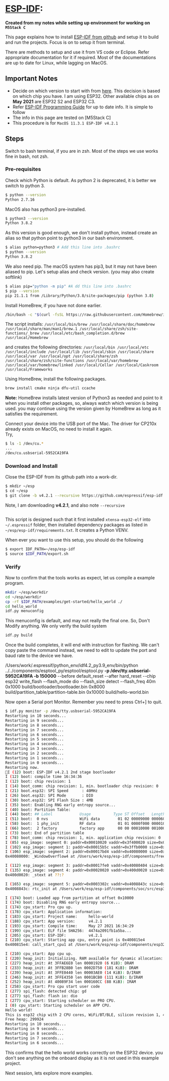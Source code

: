 # [ESP-IDF](https://www.espressif.com/en/products/sdks/esp-idf):


**Created from my notes while setting up environment for working on `M5Stack C`**

This page explains how to install [ESP-IDF from github][1] and setup it to build
and run the projects. Focus is on to setup it from terminal.

There are methods to setup and use it from VS code or Eclipse. Refer
appropriate documentation for it if required.
Most of the documentations are up to date for Linux, while lagging on MacOS.

## Important Notes

* Decide on which version to start with from [here][2]. This decision is based
on which chip you have. I am using ESP32. Other available chips as
on **May 2021** are ESP32 S2 and ESP32 C3.
* Refer [ESP-IDF Programming Guide][3] for up to date info. It is simple to
  follow
* The info in this page are tested on [M5Stack C]
* This procedure is for `MacOS 11.3.1 ESP-IDF v4.2.1`

## Steps
  Switch to bash terminal, if you are in zsh. Most of the steps we use
  works fine in bash, not zsh.

### Pre-requisites
  Check which Python is default. As python 2 is deprecated, it is better we
  switch to python 3.

  ```bash
  $ python --version
  Python 2.7.16
  ```

  MacOS also has python3 pre-installed.
  ```bash
  $ python3 --version
  Python 3.8.2
  ```
  As this version is good enough, we don't install python, instead
  create an alias so that python point to python3 in our bash environment.

  ```bash
  $ alias python=python3 # Add this line into .bashrc
  $ python --version
  Python 3.8.2
  ```
  We also need pip. The macOS system has pip3, but it may not have been aliased
  to pip. Let's setup alias and check version. (you may also create softlink)

  ```bash
  $ alias pip="python -m pip" #A dd this line into .bashrc
  $ pip --version
  pip 21.1.1 from /Library/Python/3.8/site-packages/pip (python 3.8)
  ```
  Install HomeBrew, if you have not done earlier.
  ```bash
  /bin/bash -c "$(curl -fsSL https://raw.githubusercontent.com/Homebrew/install/HEAD/install.sh)"
  ```
  The script installs:
  `
  /usr/local/bin/brew
  /usr/local/share/doc/homebrew
  /usr/local/share/man/man1/brew.1
  /usr/local/share/zsh/site-functions/_brew
  /usr/local/etc/bash_completion.d/brew
  /usr/local/Homebrew
  `

  and creates the following directories:
  `/usr/local/bin
  /usr/local/etc
  /usr/local/include
  /usr/local/lib
  /usr/local/sbin
  /usr/local/share
  /usr/local/var
  /usr/local/opt
  /usr/local/share/zsh
  /usr/local/share/zsh/site-functions
  /usr/local/var/homebrew
  /usr/local/var/homebrew/linked
  /usr/local/Cellar
  /usr/local/Caskroom
  /usr/local/Frameworks
  `

  Using HomeBrew, install the following packages.

  ```bash
  brew install cmake ninja dfu-util ccache
  ```
  **Note:** HomeBrew installs latest version of Python3 as needed and point to it
  when you install other packages, so, always watch which version is being used.
  you may continue using the version given by HomeBrew as long as it satisfies
  the requirement.

  Connect your device into the USB port of the Mac. The driver for CP210x
  already exists on MacOS, no need to install it again.  
  Try,
  ```bash
  $ ls -1 /dev/cu.*
  ...
  /dev/cu.usbserial-5952CA19FA
  ```


### Download and Install
  Close the ESP-IDF from its github path into a work-dir.
  ```bash
  $ mkdir ~/esp
  $ cd ~/esp
  $ git clone -b v4.2.1 --recursive https://github.com/espressif/esp-idf.git
  ```
  Note, I am downloading **v4.2.1**, and also note `--recursive`

  ```bash

  ```
  This script is designed such that it first installed `xtensa-esp32-elf` into
  `~/.espressif` folder, then installed dependency packages as listed in
  `~/esp/esp-idf/requirements.txt`. It creates a Python VENV.

  When ever you want to use this setup, you should do the following

  ```bash
  $ export IDF_PATH=~/esp/esp-idf
  $ source $IDF_PATH/export.sh
  ```

### Verify
  Now to confirm that the tools works as expect, let us compile a example program.

  ```bash
  mkdir ~/esp/workdir
  cd ~/esp/workdir
  cp -rf $IDF_PATH/examples/get-started/hello_world ./
  cd hello_world
  idf.py menuconfig
  ```

  This menuconfig is default, and may not really the final one. So, Don't
  Modify anything. We only verify the build system

  ```bash
  idf.py build
  ```

  Once the build completes, it will end with instruction for flashing.
  We can't copy paste the command instead, we need to edit to update
  the port and baud rate to the device we have.

  /Users/work/.espressif/python_env/idf4.2_py3.9_env/bin/python ../../components/esptool_py/esptool/esptool.py **-p /dev/tty.usbserial-5952CA19FA  -b 150000** --before default_reset --after hard_reset --chip esp32  write_flash --flash_mode dio --flash_size detect --flash_freq 40m 0x1000 build/bootloader/bootloader.bin 0x8000 build/partition_table/partition-table.bin 0x10000 build/hello-world.bin

  Now open a Serial port Monitor. Remember you need to press Ctrl+] to quit.

  ```bash
  $ idf.py monitor -p /dev/tty.usbserial-5952CA19FA  
  Restarting in 10 seconds...
  Restarting in 9 seconds...
  Restarting in 8 seconds...
  Restarting in 7 seconds...
  Restarting in 6 seconds...
  Restarting in 5 seconds...
  Restarting in 4 seconds...
  Restarting in 3 seconds...
  Restarting in 2 seconds...
  Restarting in 1 seconds...
  Restarting in 0 seconds...
  Restarting now.
  I (12) boot: ESP-IDF v4.2.1 2nd stage bootloader
  I (12) boot: compile time 16:34:36
  I (12) boot: chip revision: 1
  I (14) boot_comm: chip revision: 1, min. bootloader chip revision: 0
  I (21) boot.esp32: SPI Speed      : 40MHz
  I (26) boot.esp32: SPI Mode       : DIO
  I (30) boot.esp32: SPI Flash Size : 4MB
  I (35) boot: Enabling RNG early entropy source...
  I (40) boot: Partition Table:
  I (44) boot: ## Label            Usage          Type ST Offset   Length
  I (51) boot:  0 nvs              WiFi data        01 02 00009000 00006000
  I (58) boot:  1 phy_init         RF data          01 01 0000f000 00001000
  I (66) boot:  2 factory          factory app      00 00 00010000 00100000
  I (73) boot: End of partition table
  I (78) boot_comm: chip revision: 1, min. application chip revision: 0
  I (85) esp_image: segment 0: paddr=0x00010020 vaddr=0x3f400020 size=0x05b34 ( 23348) map
  I (102) esp_image: segment 1: paddr=0x00015b5c vaddr=0x3ffb0000 size=0x02070 (  8304) load
  I (106) esp_image: segment 2: paddr=0x00017bd4 vaddr=0x40080000 size=0x00404 (  1028) load
  0x40080000: _WindowOverflow4 at /Users/work/esp/esp-idf/components/freertos/xtensa/xtensa_vectors.S:1730

  I (112) esp_image: segment 3: paddr=0x00017fe0 vaddr=0x40080404 size=0x08038 ( 32824) load
  I (135) esp_image: segment 4: paddr=0x00020020 vaddr=0x400d0020 size=0x13004 ( 77828) map
  0x400d0020: _stext at ??:?

  I (165) esp_image: segment 5: paddr=0x0003302c vaddr=0x4008843c size=0x01af8 (  6904) load
  0x4008843c: rtc_init at /Users/work/esp/esp-idf/components/soc/src/esp32/rtc_init.c:31

  I (174) boot: Loaded app from partition at offset 0x10000
  I (174) boot: Disabling RNG early entropy source...
  I (174) cpu_start: Pro cpu up.
  I (178) cpu_start: Application information:
  I (183) cpu_start: Project name:     hello-world
  I (188) cpu_start: App version:      v4.2.1
  I (193) cpu_start: Compile time:     May 27 2021 16:34:29
  I (199) cpu_start: ELF file SHA256:  4474a2091fb1a5ba...
  I (205) cpu_start: ESP-IDF:          v4.2.1
  I (210) cpu_start: Starting app cpu, entry point is 0x400815e4
  0x400815e4: call_start_cpu1 at /Users/work/esp/esp-idf/components/esp32/cpu_start.c:287

  I (210) cpu_start: App cpu up.
  I (220) heap_init: Initializing. RAM available for dynamic allocation:
  I (227) heap_init: At 3FFAE6E0 len 00001920 (6 KiB): DRAM
  I (233) heap_init: At 3FFB28B0 len 0002D750 (181 KiB): DRAM
  I (239) heap_init: At 3FFE0440 len 00003AE0 (14 KiB): D/IRAM
  I (246) heap_init: At 3FFE4350 len 0001BCB0 (111 KiB): D/IRAM
  I (252) heap_init: At 40089F34 len 000160CC (88 KiB): IRAM
  I (258) cpu_start: Pro cpu start user code
  I (277) spi_flash: detected chip: gd
  I (277) spi_flash: flash io: dio
  I (277) cpu_start: Starting scheduler on PRO CPU.
  I (0) cpu_start: Starting scheduler on APP CPU.
  Hello world!
  This is esp32 chip with 2 CPU cores, WiFi/BT/BLE, silicon revision 1, 4MB embedded flash
  Free heap: 299924
  Restarting in 10 seconds...
  Restarting in 9 seconds...
  Restarting in 8 seconds...
  Restarting in 7 seconds...
  Restarting in 6 seconds...
  ```

  This confirms that the hello world works correctly on the ESP32 device.
  you don't see anything on the onboard display as it is not used in this
  example project.

  Next session, lets explore more examples.


[1]: https://github.com/espressif/esp-idf
[2]: https://github.com/espressif/esp-idf#setting-up-esp-idf
[3]: https://docs.espressif.com/projects/esp-idf/en/stable/esp32/

[DATE]: 26/May/2021
